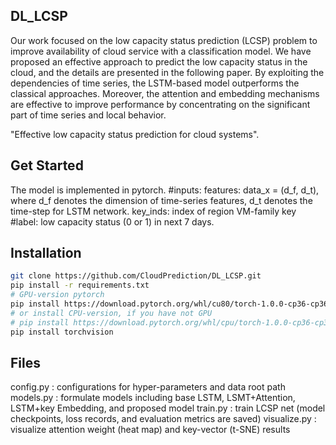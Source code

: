 ## DL_LCSP

Our work focused on the low capacity status prediction (LCSP) problem to improve availability of cloud service with a classification model. We have proposed an effective approach to predict the low capacity status in the cloud, and the details are presented in the following paper. By exploiting the dependencies of time series, the LSTM-based model outperforms the classical approaches. Moreover, the attention and embedding mechanisms are effective to improve performance by concentrating on the significant part of time series and local behavior. 

"Effective low capacity status prediction for cloud systems". 

## Get Started
The model is implemented in pytorch. 
#inputs:
features: data_x = (d_f, d_t), where d_f denotes the dimension of time-series features, d_t denotes the time-step for LSTM network.
key_inds: index of region VM-family key
#label: 
low capacity status (0 or 1) in next 7 days.


## Installation
```bash
git clone https://github.com/CloudPrediction/DL_LCSP.git
pip install -r requirements.txt
# GPU-version pytorch
pip install https://download.pytorch.org/whl/cu80/torch-1.0.0-cp36-cp36m-win_amd64.whl
# or install CPU-version, if you have not GPU
# pip install https://download.pytorch.org/whl/cpu/torch-1.0.0-cp36-cp36m-win_amd64.whl
pip install torchvision
```

## Files
config.py    : configurations for hyper-parameters and data root path
models.py    : formulate models including base LSTM, LSMT+Attention, LSTM+key Embedding, and proposed model
train.py     : train LCSP net (model checkpoints, loss records, and evaluation metrics are saved)
visualize.py : visualize attention weight (heat map) and key-vector (t-SNE) results

